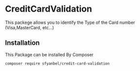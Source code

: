 # CreditCardValidation



This packege allows you to identify the Type of the Card number (Visa,MasterCard,  etc...)




## Installation

This Package can be installed By Composer 
```bash
composer require sfyanbel/credit-card-validation
```

